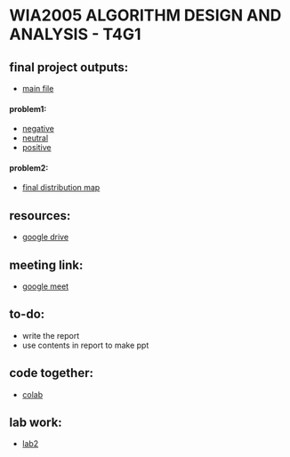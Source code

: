 # WIA2005 ALGORITHM DESIGN AND ANALYSIS - T4G1

## final project outputs:
- [main file](/main.html)
#### problem1:
- [negative](/problem_1/NEGATIVE.html)
- [neutral](/problem_1/NEUTRAL.html)
- [positive](/problem_1/POSITIVE.html)

#### problem2:
- [final distribution map](/problem_2/mapstore.html)
## resources:
- [google drive](https://drive.google.com/drive/folders/1Wb_lUsZHBdGO2h6L72gBYCWNOrgakbk_?usp=sharing)

## meeting link:
- [google meet](https://meet.google.com/jbq-gcgh-ubd)

## to-do:
- write the report
- use contents in report to make ppt

## code together:
- [colab](https://drive.google.com/file/d/1Mp1SMaiZW-eLYV8FvH4BO5tkufNXqUIq/view?usp=sharing)

## lab work:
- [lab2](/lab2.html)
